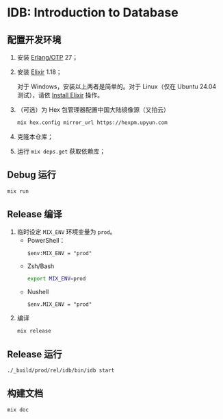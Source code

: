 # IDB: Introduction to Database

## 配置开发环境

1. 安装 [Erlang/OTP](https://www.erlang.org/) 27；
2. 安装 [Elixir](https://elixir-lang.org/) 1.18；

   对于 Windows，安装以上两者是简单的。对于 Linux（仅在 Ubuntu 24.04 测试），请依 [Install Elixir](https://elixir-lang.org/install.html#install-scripts) 操作。
3. （可选）为 Hex 包管理器配置中国大陆镜像源（又拍云）
   ```bash
   mix hex.config mirror_url https://hexpm.upyun.com
   ```
4. 克隆本仓库；
5. 运行 `mix deps.get` 获取依赖库；

## Debug 运行

```bash
mix run
```

## Release 编译

1. 临时设定 `MIX_ENV` 环境变量为 `prod`。
   - PowerShell：
     ```pwsh
     $env:MIX_ENV = "prod"
     ```
   - Zsh/Bash
     ```bash
     export MIX_ENV=prod
     ```
   - Nushell
     ```nu
     $env.MIX_ENV = "prod"
     ```
2. 编译
   ```bash
   mix release
   ```

## Release 运行

```bash
./_build/prod/rel/idb/bin/idb start
```

## 构建文档

```bash
mix doc
```
